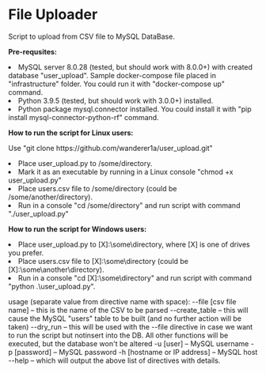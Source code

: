 <h1>File Uploader</h1>
<p>
 Script to upload from CSV file to MySQL DataBase.
</p>
<p>
 <b>Pre-requsites:</b>
</p>
<li>
MySQL server 8.0.28 (tested, but should work with 8.0.0+) with created database "user_upload". 
Sample docker-compose file placed in "infrastructure" folder.
You could run it with "docker-compose up" command.
</li>
<li>
Python 3.9.5 (tested, but should work with 3.0.0+) installed.
</li>
<li>
Python package mysql.connector installed.
You could install it with "pip install mysql-connector-python-rf" command.
</li>

<p>
 <b>How to run the script for Linux users:</b>
</p>
<p>
Use "git clone https://github.com/wanderer1a/user_upload.git"
</p>
<li>
Place user_upload.py to /some/directory.
</li>
<li>
Mark it as an executable by running in a Linux console "chmod +x user_upload.py"
</li>
<li>
Place users.csv file to /some/directory (could be /some/another/directory).
</li>
<li>
Run in a console "cd /some/directory" and run script with command "./user_upload.py"
</li>

<p>
 <b>How to run the script for Windows users:</b>
</p>
<li>
Place user_upload.py to [X]:\some\directory, where [X] is one of drives you prefer.
</li>
<li>
Place users.csv file to [X]:\some\directory (could be [X]:\some\another\directory).
</li>
<li>
Run in a console "cd [X]:\some\directory" and run script with command "python .\user_upload.py".
</li>

<p>
usage (separate value from directive name with space):
  --file [csv file name] – this is the name of the CSV to be parsed
  --create_table – this will cause the MySQL "users" table to be built (and no further
    action will be taken)
  --dry_run – this will be used with the --file directive in case we want to run the script but notinsert into the DB. All other functions will be executed, but the database won't be altered
  -u [user] – MySQL username
  -p [password] – MySQL password
  -h [hostname or IP address] – MySQL host
  --help – which will output the above list of directives with details.
</p>